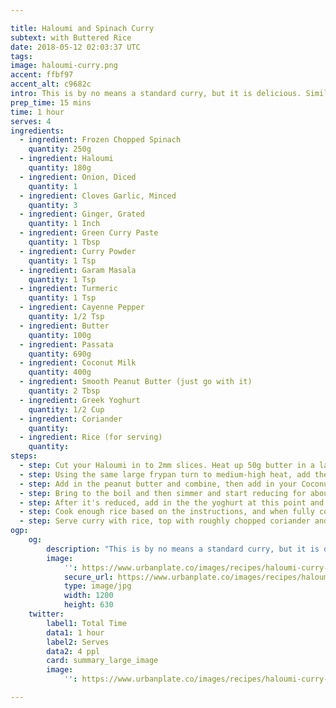 ```yaml
---

title: Haloumi and Spinach Curry
subtext: with Buttered Rice
date: 2018-05-12 02:03:37 UTC
tags:
image: haloumi-curry.png
accent: ffbf97
accent_alt: c9682c
intro: This is by no means a standard curry, but it is delicious. Similar to a butter chicken, but with cheese and spinach combining to be the hero.
prep_time: 15 mins
time: 1 hour
serves: 4
ingredients:
  - ingredient: Frozen Chopped Spinach
    quantity: 250g
  - ingredient: Haloumi
    quantity: 180g
  - ingredient: Onion, Diced
    quantity: 1
  - ingredient: Cloves Garlic, Minced
    quantity: 3
  - ingredient: Ginger, Grated
    quantity: 1 Inch
  - ingredient: Green Curry Paste
    quantity: 1 Tbsp
  - ingredient: Curry Powder
    quantity: 1 Tsp
  - ingredient: Garam Masala
    quantity: 1 Tsp
  - ingredient: Turmeric
    quantity: 1 Tsp
  - ingredient: Cayenne Pepper
    quantity: 1/2 Tsp
  - ingredient: Butter
    quantity: 100g
  - ingredient: Passata
    quantity: 690g
  - ingredient: Coconut Milk
    quantity: 400g
  - ingredient: Smooth Peanut Butter (just go with it)
    quantity: 2 Tbsp
  - ingredient: Greek Yoghurt
    quantity: 1/2 Cup
  - ingredient: Coriander
    quantity: 
  - ingredient: Rice (for serving)
    quantity: 
steps:
  - step: Cut your Haloumi in to 2mm slices. Heat up 50g butter in a large frypan on medium heat, and cook the Haloumi until browned on both sides. It should only take about 30 secs - 1 min on each side.
  - step: Using the same large frypan turn to medium-high heat, add the rest of your butter, and then your onion, garlic and ginger. Fry up until soft (about 5 mins). Add all the spices and curry paste, stir for about a minute until fragrant.
  - step: Add in the peanut butter and combine, then add in your Coconut Milk and Passata, then stir
  - step: Bring to the boil and then simmer and start reducing for about 20 minutes.
  - step: After it's reduced, add in the the yoghurt at this point and combine to make it extra creamy. Add in your Haloumi and Frozen Spinach, cook for another 5 mins until spinach is wilted, and you're all done!
  - step: Cook enough rice based on the instructions, and when fully cooked stir in a knob of butter.
  - step: Serve curry with rice, top with roughly chopped coriander and swirl of watered down yoghurt to look swish.
ogp:
    og:
        description: "This is by no means a standard curry, but it is delicious. Similar to a butter chicken, but with cheese and spinach combining to be the hero."
        image:
            '': https://www.urbanplate.co/images/recipes/haloumi-curry-share.jpg
            secure_url: https://www.urbanplate.co/images/recipes/haloumi-curry-share.jpg
            type: image/jpg
            width: 1200
            height: 630
    twitter:
        label1: Total Time
        data1: 1 hour
        label2: Serves
        data2: 4 ppl
        card: summary_large_image
        image:
            '': https://www.urbanplate.co/images/recipes/haloumi-curry-share.jpg

---
```

